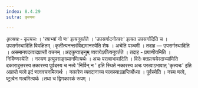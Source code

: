 ```yaml
---
index: 8.4.29
sutra: कृत्यचः

---
```

_कृत्यचः_ - कृत्यचः । 'रषाभ्यां नो णः' इत्यनुवर्तते । 'उपसर्गादनोत्परः' इत्यत उपसर्गादिति च । उपसर्गस्थादिति विवक्षितम् ।कृती॑त्यनन्तरंविद्यमानस्ये॑ति शेषः । अचेति पञ्चमी । तदाह  —  उपसर्गस्थादिति । असमानपदत्वादप्राप्तौ वचनम् ।अट्कुप्वाङ्नुम् व्यवायेऽपी॑त्यनुवर्तते । तदाह - प्रयाणीयमिति । निर्विण्णस्येति । नस्यण इत्युपसङ्ख्यानमित्यर्थः । अचः परत्वाभावादिति । विदेः क्तप्रत्ययेरदाभ्या॑मिति दकारादुत्तरस्य तकारस्य पूर्वदस्य च नत्वे 'निर्विन् न ' इति स्थिते नकारस्य अचः परत्वाऽभावात् 'कृत्यचः' इति अप्राप्ते णत्वे इदं णत्ववचनमित्यर्थः । नकारेण व्यवदानाच्च णत्वस्याऽप्राप्तिर्बोध्या । पूर्वस्येति । नस्य णत्वे, ष्टुत्वेन णत्वमित्यर्थः ।तथा च द्विणकारकं रूपम् । 